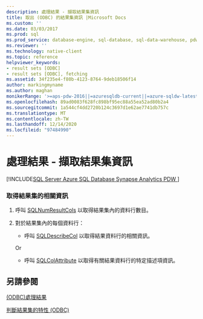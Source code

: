 ```yaml
---
description: 處理結果 - 擷取結果集資訊
title: 取出 (ODBC) 的結果集資訊 |Microsoft Docs
ms.custom: ''
ms.date: 03/03/2017
ms.prod: sql
ms.prod_service: database-engine, sql-database, sql-data-warehouse, pdw
ms.reviewer: ''
ms.technology: native-client
ms.topic: reference
helpviewer_keywords:
- result sets [ODBC]
- result sets [ODBC], fetching
ms.assetid: 34f235e4-f80b-4123-8764-9deb18506f14
author: markingmyname
ms.author: maghan
monikerRange: '>=aps-pdw-2016||=azuresqldb-current||=azure-sqldw-latest||>=sql-server-2016||>=sql-server-linux-2017||=azuresqldb-mi-current'
ms.openlocfilehash: 89ad0083f628fc898bf95ec88a55ea52ad80b2a4
ms.sourcegitcommit: 1a544cf4dd2720b124c3697d1e62ae7741db757c
ms.translationtype: MT
ms.contentlocale: zh-TW
ms.lasthandoff: 12/14/2020
ms.locfileid: "97484990"
---
```

# <a name="processing-results---retrieve-result-set-information"></a>處理結果 - 擷取結果集資訊
[!INCLUDE[SQL Server Azure SQL Database Synapse Analytics PDW ](../../includes/applies-to-version/sql-asdb-asdbmi-asa-pdw.md)]

    
### <a name="to-get-information-about-a-result-set"></a>取得結果集的相關資訊  
  
1.  呼叫 [SQLNumResultCols](../../relational-databases/native-client-odbc-api/sqlnumresultcols.md) 以取得結果集內的資料行數目。  
  
2.  對於結果集內的每個資料行：  
  
    -   呼叫 [SQLDescribeCol](../../relational-databases/native-client-odbc-api/sqldescribecol.md) 以取得結果資料行的相關資訊。  
  
     Or  
  
    -   呼叫 [SQLColAttribute](../../relational-databases/native-client-odbc-api/sqlcolattribute.md) 以取得有關結果資料行的特定描述項資訊。  
  
## <a name="see-also"></a>另請參閱  
[&#40;ODBC&#41;處理結果 ](../../relational-databases/native-client-odbc-how-to/processing-results-process-results.md)

[判斷結果集的特性 &#40;ODBC&#41;](../../relational-databases/native-client-odbc-results/determining-the-characteristics-of-a-result-set-odbc.md)  
  
  
